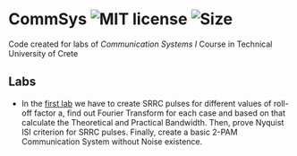 # CommSys ![MIT license](https://img.shields.io/github/license/CSpyridakis/CommSys?style=plastic) ![Size](https://img.shields.io/github/repo-size/CSpyridakis/CommSys.svg?style=plastic)

Code created for labs of <i>Communication Systems I</i> Course in Technical University of Crete

## Labs
* In the [first lab](./Lab-1/) we have to create SRRC pulses for different values of roll-off factor a, find out Fourier Transform for each case and based on that calculate the Theoretical and Practical Bandwidth. Then, prove Nyquist ISI criterion for SRRC pulses. Finally, create a basic 2-PAM Communication System without Noise existence.
